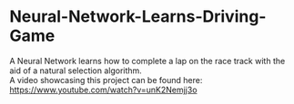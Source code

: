 # Neural-Network-Learns-Driving-Game
A Neural Network learns how to complete a lap on the race track with the aid of a natural selection algorithm.  
A video showcasing this project can be found here: https://www.youtube.com/watch?v=unK2Nemjj3o  
